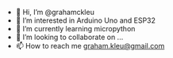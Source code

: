 - 👋 Hi, I’m @grahamckleu
- 👀 I’m interested in Arduino Uno and ESP32
- 🌱 I’m currently learning micropython
- 💞️ I’m looking to collaborate on ...
- 📫 How to reach me graham.kleu@gmail.com

<!---
grahamckleu/grahamckleu is a ✨ special ✨ repository because its `README.md` (this file) appears on your GitHub profile.
You can click the Preview link to take a look at your changes.
--->
